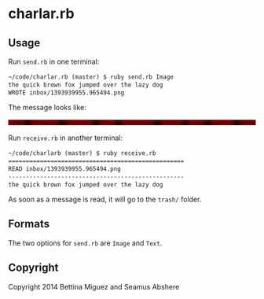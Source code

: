 # charlar.rb

## Usage

Run `send.rb` in one terminal:

    ~/code/charlar.rb (master) $ ruby send.rb Image
    the quick brown fox jumped over the lazy dog
    WROTE inbox/1393939955.965494.png

The message looks like:

<p><img src="the_quick_brown_fox_jumped_over_the_lazy_dog.png" alt="the quick brown fox jumped over the lazy dog" width="800px" /></p>

Run `receive.rb` in another terminal:

    ~/code/charlarb (master) $ ruby receive.rb 
    ==================================================
    READ inbox/1393939955.965494.png
    --------------------------------------------------
    the quick brown fox jumped over the lazy dog

As soon as a message is read, it will go to the `trash/` folder.

## Formats

The two options for `send.rb` are `Image` and `Text`.

## Copyright

Copyright 2014 Bettina Miguez and Seamus Abshere
